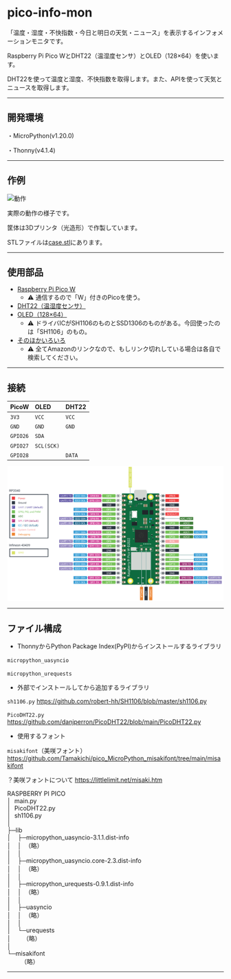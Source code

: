 # pico-info-mon

「温度・湿度・不快指数・今日と明日の天気・ニュース」を表示するインフォメーションモニタです。

Raspberry Pi Pico WとDHT22（温湿度センサ）とOLED（128×64）を使います。

DHT22を使って温度と湿度、不快指数を取得します。また、APIを使って天気とニュースを取得します。

----

## 開発環境

・MicroPython(v1.20.0)

・Thonny(v4.1.4)

----

## 作例

![動作](img/example.gif)

実際の動作の様子です。

筐体は3Dプリンタ（光造形）で作製しています。

STLファイルは[case.stl](https://github.com/underMHz/pico-info-mon/blob/main/case.stl)にあります。

----

## 使用部品

- [Raspberry Pi Pico W](https://amzn.asia/d/fJI15SC)
    - :warning: 通信するので「W」付きのPicoを使う。
- [DHT22（温湿度センサ）](https://amzn.asia/d/5zzBtHi)
- [OLED（128×64）](https://amzn.asia/d/5zzBtHi)
    - :warning: ドライバICがSH1106のものとSSD1306のものがある。今回使ったのは「SH1106」のもの。
- [そのほかいろいろ](https://amzn.asia/d/8PSwdhR)
    - :warning: 全てAmazonのリンクなので、もしリンク切れしている場合は各自で検索してください。
 
----

## 接続

|PicoW|OLED|DHT22|
|:--|:--|:--|
|`3V3`|`VCC`|`VCC`|
|`GND`|`GND`|`GND`|
|`GPIO26`|`SDA`||
|`GPIO27`|`SCL(SCK)`||
|`GPIO28`||`DATA`|

![ピンアサイン](img/picow_pin.png)

----

## ファイル構成

- ThonnyからPython Package Index(PyPI)からインストールするライブラリ

`micropython_uasyncio`

`micropython_urequests`

- 外部でインストールしてから追加するライブラリ

`sh1106.py`
https://github.com/robert-hh/SH1106/blob/master/sh1106.py

`PicoDHT22.py`
https://github.com/danjperron/PicoDHT22/blob/main/PicoDHT22.py

- 使用するフォント

`misakifont`（美咲フォント）
https://github.com/Tamakichi/pico_MicroPython_misakifont/tree/main/misakifont

？美咲フォントについて
https://littlelimit.net/misaki.htm

RASPBERRY PI PICO<br>
│&nbsp;&nbsp;main.py<br>
│&nbsp;&nbsp;PicoDHT22.py<br>
│&nbsp;&nbsp;sh1106.py<br>
│<br>
├─lib<br>
│&nbsp;&nbsp;&nbsp;&nbsp;├─micropython_uasyncio-3.1.1.dist-info<br>
│&nbsp;&nbsp;&nbsp;&nbsp;│&nbsp;&nbsp;（略）<br>
│&nbsp;&nbsp;&nbsp;&nbsp;│<br>
│&nbsp;&nbsp;&nbsp;&nbsp;├─micropython_uasyncio.core-2.3.dist-info<br>
│&nbsp;&nbsp;&nbsp;&nbsp;│&nbsp;&nbsp;（略）<br>
│&nbsp;&nbsp;&nbsp;&nbsp;│<br>
│&nbsp;&nbsp;&nbsp;&nbsp;├─micropython_urequests-0.9.1.dist-info<br>
│&nbsp;&nbsp;&nbsp;&nbsp;│&nbsp;&nbsp;（略）<br>
│&nbsp;&nbsp;&nbsp;&nbsp;│<br>
│&nbsp;&nbsp;&nbsp;&nbsp;├─uasyncio<br>
│&nbsp;&nbsp;&nbsp;&nbsp;│&nbsp;&nbsp;（略）<br>
│&nbsp;&nbsp;&nbsp;&nbsp;│<br>
│&nbsp;&nbsp;&nbsp;&nbsp;└─urequests<br>
│&nbsp;&nbsp;&nbsp;&nbsp;&nbsp;&nbsp;&nbsp;（略）<br>
│<br>
└─misakifont<br>
&nbsp;&nbsp;&nbsp;&nbsp;&nbsp;&nbsp;&nbsp;&nbsp;（略）<br>
        
----
